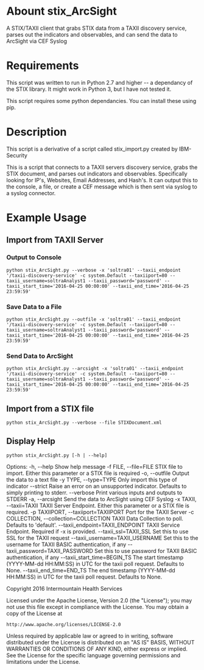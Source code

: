 # Abount stix_ArcSight
A STIX/TAXII client that grabs STIX data from a TAXII discovery service, parses out the indicators and observables, and can send the data to ArcSight via CEF Syslog

# Requirements
This script was written to run in Python 2.7 and higher -- a dependancy of the STIX library.  It might work in Python 3, but I have not tested it.

This script requires some python dependancies.  You can install these using pip.

# Description
This script is a derivative of a script called stix_import.py created by IBM-Security

This is a script that connects to a TAXII servers discovery service, grabs the STIX document, and parses out indicators and observables. Specifically looking for IP's, Websites, Email Addresses, and Hash's. It can output this to the console, a file, or create a CEF message which is then sent via syslog to a syslog connector. 

# Example Usage
## Import from TAXII Server
### Output to Console
    python stix_ArcSight.py --verbose -x 'soltra01' --taxii_endpoint '/taxii-discovery-service' -c system.Default --taxiiport=80 --taxii_username=soltraAnalyst1 --taxii_password='password' --taxii_start_time='2016-04-25 00:00:00' --taxii_end_time='2016-04-25 23:59:59'

### Save Data to a File
    python stix_ArcSight.py --outfile -x 'soltra01' --taxii_endpoint '/taxii-discovery-service' -c system.Default --taxiiport=80 --taxii_username=soltraAnalyst1 --taxii_password='password' --taxii_start_time='2016-04-25 00:00:00' --taxii_end_time='2016-04-25 23:59:59'

### Send Data to ArcSight
    python stix_ArcSight.py --arcsight -x 'soltra01' --taxii_endpoint '/taxii-discovery-service' -c system.Default --taxiiport=80 --taxii_username=soltraAnalyst1 --taxii_password='password' --taxii_start_time='2016-04-25 00:00:00' --taxii_end_time='2016-04-25 23:59:59'

## Import from a STIX file
    python stix_ArcSight.py --verbose --file STIXDocument.xml 
    
## Display Help
    python stix_ArcSight.py [-h | --help]

Options:
  -h, --help            Show help message
  -f FILE, --file=FILE  STIX file to import. Either this parameter or a STIX
                        file is required
  -o, --outfile         Output the data to a text file
  -y TYPE, --type=TYPE  Only import this type of indicator
  --strict              Raise an error on an unsupported indicator. Defaults
                        to simply printing to stderr.
  --verbose             Print various inputs and outputs to STDERR
  -a, --arcsight        Send the data to ArcSight using CEF Syslog
  -x TAXII, --taxii=TAXII
                        TAXII Server Endpoint. Either this parameter or a STIX
                        file is required.
  -p TAXIIPORT, --taxiiport=TAXIIPORT
                        Port for the TAXII Server
  -c COLLECTION, --collection=COLLECTION
                        TAXII Data Collection to poll. Defaults to 'default'.
  --taxii_endpoint=TAXII_ENDPOINT
                        TAXII Service Endpoint. Required if -x is provided.
  --taxii_ssl=TAXII_SSL
                        Set this to use SSL for the TAXII request
  --taxii_username=TAXII_USERNAME
                        Set this to the username for TAXII BASIC
                        authentication, if any
  --taxii_password=TAXII_PASSWORD
                        Set this to use password for TAXII BASIC
                        authentication, if any
  --taxii_start_time=BEGIN_TS
                        The start timestamp (YYYY-MM-dd HH:MM:SS) in UTC for
                        the taxii poll request. Defaults to None.
  --taxii_end_time=END_TS
                        The end timestamp (YYYY-MM-dd HH:MM:SS) in UTC for the
                        taxii poll request. Defaults to None.

Copyright 2016 Intermountain Health Services

Licensed under the Apache License, Version 2.0 (the "License");
you may not use this file except in compliance with the License.
You may obtain a copy of the License at

    http://www.apache.org/licenses/LICENSE-2.0

Unless required by applicable law or agreed to in writing, software
distributed under the License is distributed on an "AS IS" BASIS,
WITHOUT WARRANTIES OR CONDITIONS OF ANY KIND, either express or implied.
See the License for the specific language governing permissions and
limitations under the License.

